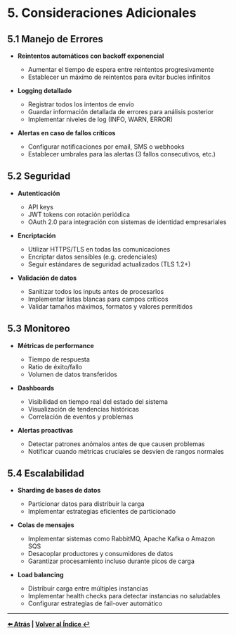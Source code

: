# 5. Consideraciones Adicionales

## 5.1 Manejo de Errores

- **Reintentos automáticos con backoff exponencial**
  - Aumentar el tiempo de espera entre reintentos progresivamente
  - Establecer un máximo de reintentos para evitar bucles infinitos

- **Logging detallado**
  - Registrar todos los intentos de envío
  - Guardar información detallada de errores para análisis posterior
  - Implementar niveles de log (INFO, WARN, ERROR)

- **Alertas en caso de fallos críticos**
  - Configurar notificaciones por email, SMS o webhooks
  - Establecer umbrales para las alertas (3 fallos consecutivos, etc.)

## 5.2 Seguridad

- **Autenticación**
  - API keys
  - JWT tokens con rotación periódica
  - OAuth 2.0 para integración con sistemas de identidad empresariales

- **Encriptación**
  - Utilizar HTTPS/TLS en todas las comunicaciones
  - Encriptar datos sensibles (e.g. credenciales)
  - Seguir estándares de seguridad actualizados (TLS 1.2+)

- **Validación de datos**
  - Sanitizar todos los inputs antes de procesarlos
  - Implementar listas blancas para campos críticos
  - Validar tamaños máximos, formatos y valores permitidos

## 5.3 Monitoreo

- **Métricas de performance**
  - Tiempo de respuesta
  - Ratio de éxito/fallo
  - Volumen de datos transferidos

- **Dashboards**
  - Visibilidad en tiempo real del estado del sistema
  - Visualización de tendencias históricas
  - Correlación de eventos y problemas

- **Alertas proactivas**
  - Detectar patrones anómalos antes de que causen problemas
  - Notificar cuando métricas cruciales se desvíen de rangos normales

## 5.4 Escalabilidad

- **Sharding de bases de datos**
  - Particionar datos para distribuir la carga
  - Implementar estrategias eficientes de particionado

- **Colas de mensajes**
  - Implementar sistemas como RabbitMQ, Apache Kafka o Amazon SQS
  - Desacoplar productores y consumidores de datos
  - Garantizar procesamiento incluso durante picos de carga

- **Load balancing**
  - Distribuir carga entre múltiples instancias
  - Implementar health checks para detectar instancias no saludables
  - Configurar estrategias de fail-over automático

---

**[⬅️ Atrás](04-implementacion-cdc.md) | [Volver al Índice ↩️](README.md)**
